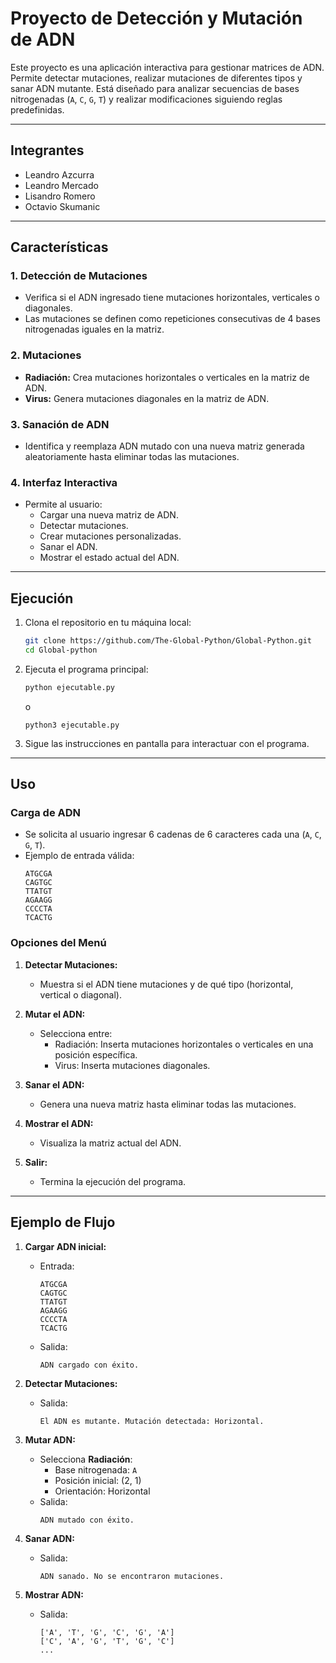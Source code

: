 # **Proyecto de Detección y Mutación de ADN**

Este proyecto es una aplicación interactiva para gestionar matrices de ADN. Permite detectar mutaciones, realizar mutaciones de diferentes tipos y sanar ADN mutante. Está diseñado para analizar secuencias de bases nitrogenadas (`A`, `C`, `G`, `T`) y realizar modificaciones siguiendo reglas predefinidas.

---

## **Integrantes**

- Leandro Azcurra
- Leandro Mercado
- Lisandro Romero
- Octavio Skumanic

---
## **Características**

### 1. **Detección de Mutaciones**
   - Verifica si el ADN ingresado tiene mutaciones horizontales, verticales o diagonales.
   - Las mutaciones se definen como repeticiones consecutivas de 4 bases nitrogenadas iguales en la matriz.

### 2. **Mutaciones**
   - **Radiación:** Crea mutaciones horizontales o verticales en la matriz de ADN.
   - **Virus:** Genera mutaciones diagonales en la matriz de ADN.

### 3. **Sanación de ADN**
   - Identifica y reemplaza ADN mutado con una nueva matriz generada aleatoriamente hasta eliminar todas las mutaciones.

### 4. **Interfaz Interactiva**
   - Permite al usuario:
     - Cargar una nueva matriz de ADN.
     - Detectar mutaciones.
     - Crear mutaciones personalizadas.
     - Sanar el ADN.
     - Mostrar el estado actual del ADN.

---

## **Ejecución**

1. Clona el repositorio en tu máquina local:
   ```bash
   git clone https://github.com/The-Global-Python/Global-Python.git
   cd Global-python
   ```

2. Ejecuta el programa principal:
   ```bash
   python ejecutable.py
   ```
   o 
   ```
   python3 ejecutable.py
   ```

3. Sigue las instrucciones en pantalla para interactuar con el programa.

---

## **Uso**

### Carga de ADN
- Se solicita al usuario ingresar 6 cadenas de 6 caracteres cada una (`A`, `C`, `G`, `T`).
- Ejemplo de entrada válida:
  ```
  ATGCGA
  CAGTGC
  TTATGT
  AGAAGG
  CCCCTA
  TCACTG
  ```

### Opciones del Menú
1. **Detectar Mutaciones:**
   - Muestra si el ADN tiene mutaciones y de qué tipo (horizontal, vertical o diagonal).

2. **Mutar el ADN:**
   - Selecciona entre:
     - Radiación: Inserta mutaciones horizontales o verticales en una posición específica.
     - Virus: Inserta mutaciones diagonales.

3. **Sanar el ADN:**
   - Genera una nueva matriz hasta eliminar todas las mutaciones.

4. **Mostrar el ADN:**
   - Visualiza la matriz actual del ADN.

5. **Salir:**
   - Termina la ejecución del programa.

---

## **Ejemplo de Flujo**

1. **Cargar ADN inicial:**
   - Entrada:
     ```
     ATGCGA
     CAGTGC
     TTATGT
     AGAAGG
     CCCCTA
     TCACTG
     ```
   - Salida:
     ```
     ADN cargado con éxito.
     ```

2. **Detectar Mutaciones:**
   - Salida:
     ```
     El ADN es mutante. Mutación detectada: Horizontal.
     ```

3. **Mutar ADN:**
   - Selecciona **Radiación**:
     - Base nitrogenada: `A`
     - Posición inicial: (2, 1)
     - Orientación: Horizontal
   - Salida:
     ```
     ADN mutado con éxito.
     ```

4. **Sanar ADN:**
   - Salida:
     ```
     ADN sanado. No se encontraron mutaciones.
     ```

5. **Mostrar ADN:**
   - Salida:
     ```
     ['A', 'T', 'G', 'C', 'G', 'A']
     ['C', 'A', 'G', 'T', 'G', 'C']
     ...
     ```


